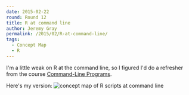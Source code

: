 ```yaml
---
date: 2015-02-22
round: Round 12
title: R at command line
author: Jeremy Gray
permalink: /2015/02/R-at-command-line/
tags:
  - Concept Map
  - R
---
```

I'm a little weak on R at the command line, so I figured I'd do a refresher from the course [Command-Line Programs](https://swcarpentry.github.io/r-novice-inflammation/06-cmdline.html).

Here's my version:
![concept map of R scripts at command line](https://imgur.com/YqpmIQF.jpg)





